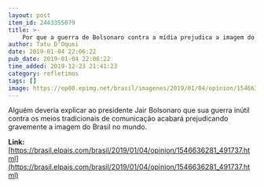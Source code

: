```yaml
---
layout: post
item_id: 2443355079
title: >-
    Por que a guerra de Bolsonaro contra a mídia prejudica a imagem do Brasil no mundo
author: Tatu D'Oquei
date: 2019-01-04 22:06:22
pub_date: 2019-01-04 22:06:22
time_added: 2019-12-23 21:41:23
category: refletimos
tags: []
image: https://ep00.epimg.net/brasil/imagenes/2019/01/04/opinion/1546636281_491737_1546638458_rrss_normal.jpg
---
```


Alguém deveria explicar ao presidente Jair Bolsonaro que sua guerra inútil contra os meios tradicionais de comunicação acabará prejudicando gravemente a imagem do Brasil no mundo.

**Link:** [https://brasil.elpais.com/brasil/2019/01/04/opinion/1546636281_491737.html](https://brasil.elpais.com/brasil/2019/01/04/opinion/1546636281_491737.html)


